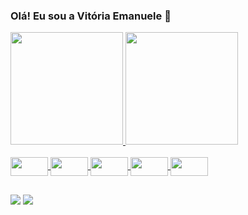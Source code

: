 ### Olá! Eu sou a Vitória Emanuele 👋

<div>
  <a href="https://github.com/Vitoria-Emanuele">
  <img height="180em" src="https://github-readme-stats.vercel.app/api?username=Vitoria-Emanuele&show_icons=true&theme=dark&include_all_commits=true&count_private=true"/>
  <img height="180em" src="https://github-readme-stats.vercel.app/api/top-langs/?username=Vitoria-Emanuele&layout=compact&langs_count=16&theme=dark"/>
</div>

<div style="display: inline_block"><br> 
  <img align="center" height="30" width="60" src="https://cdn.jsdelivr.net/gh/devicons/devicon@latest/icons/c/c-plain.svg">
  <img align="center" height="30" width="60" src="https://cdn.jsdelivr.net/gh/devicons/devicon@latest/icons/cplusplus/cplusplus-plain.svg">
  <img align="center" height="30" width="60" src="https://cdn.jsdelivr.net/gh/devicons/devicon@latest/icons/python/python-original.svg">
  <img align="center" height="30" width="60" src="https://cdn.jsdelivr.net/gh/devicons/devicon@latest/icons/jupyter/jupyter-original-wordmark.svg">
  <img align="center" height="30" width="60" src="https://cdn.jsdelivr.net/gh/devicons/devicon@latest/icons/azuresqldatabase/azuresqldatabase-original.svg">
  
</div>

##

<div>
   <a href="https://www.linkedin.com/in/vit%C3%B3ria-emanuele/" target="_blank"><img src="https://img.shields.io/badge/LinkedIn-0077B5?style=for-the-badge&logo=linkedin&logoColor=white"></a>
   <a href="mailto:vitoriaemanueledesousa@gmail.com" target="_blank"><img src="https://img.shields.io/badge/Gmail-D14836?style=for-the-badge&logo=gmail&logoColor=white"></a>
     
</div>

##
